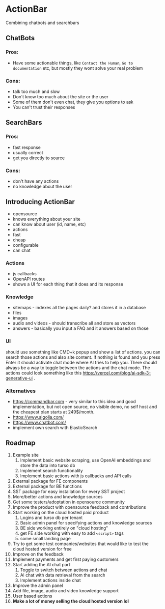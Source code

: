 # ActionBar

Combining chatbots and searchbars

## ChatBots
### Pros:
- Have some actionable things, like `Contact the Human`, `Go to documentation` etc, but mostly they wont solve your real problem

### Cons:
- talk too much and slow
- Don't know too much about the site or the user
- Some of them don't even chat, they give you options to ask
- You can't trust their responses


## SearchBars
### Pros:
- fast response
- usually correct 
- get you directly to source
### Cons: 
- don't have any actions
- no knowledge about the user


## Introducing ActionBar
- opensource
- knows everything about your site
- can know about user (id, name, etc)
- actions
- fast
- cheap
- configurable
- can chat


### Actions
- js callbacks
- OpenAPI routes
- shows a UI for each thing that it does and its response


### Knowledge
- sitemaps - indexes all the pages daily? and stores it in a database
- files
- images
- audio and videos - should transcribe all and store as vectors
- answers - basically you input a FAQ and it answers based on those


### UI
should use something like CMD+k popup and show a list of actions. you can search those actions and also site content. If nothing is found and you press Enter it should activate chat mode where AI tries to help you. There should always be a way to toggle between the actions and the chat mode. The actions could look something like this https://vercel.com/blog/ai-sdk-3-generative-ui . 


### Alternatives
- https://commandbar.com - very similar to this idea and good implementation, but not open source, no visible demo, no self host and the cheapest plan starts at 249$/month.
- https://www.algolia.com/
- https://www.chatbot.com/
- implement own search with ElasticSearch


## Roadmap
1. Example site
    1. Implement basic website scraping, use OpenAI embeddings and store the data into turso db
    2. Implement search functionality
    3. Implement basic actions with js callbacks and API calls
2. External package for FE components
3. External package for BE functions
4. SST package for easy installation for every SST project 
6. More/better actions and knowledge sources
7. Get some testers/adoptation in opensource community
8. Improve the product with opensource feedback and contributions
9. Start working on the cloud hosted paid product 
    1. Logins and turso db per tenant
    2. Basic admin panel for specifying actions and knowledge sources
    3. BE side working entirely on "cloud hosting"
    4. get FE side working with easy to add `<script>` tags
    5. some small landing page
10. Try to get some test companies/websites that would like to test the cloud hosted version for free
11. Improve on the feedback
12. Implement payments and get first paying customers
13. Start adding the AI chat part
    1.  Toggle to switch between actions and chat
    2.  AI chat with data retrieval from the search
    3.  Implement actions inside chat
14. Improve the admin panel
15. Add file, image, audio and video knowledge support 
16. User based actions
17. **Make a lot of money selling the cloud hosted version lol**
